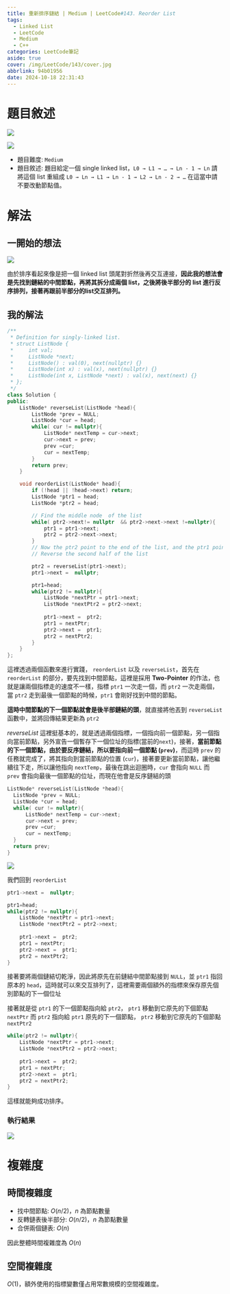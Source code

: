```yaml
---
title: 重新排序鏈結 | Medium | LeetCode#143. Reorder List
tags:
  - Linked List
  - LeetCode
  - Medium
  - C++
categories: LeetCode筆記
aside: true
cover: /img/LeetCode/143/cover.jpg
abbrlink: 94b01956
date: 2024-10-18 22:31:43
---
```


# 題目敘述

![](/img/LeetCode/143/question1.jpeg)

![](/img/LeetCode/143/question2.jpeg)

- 題目難度: `Medium`
- 題目敘述: 題目給定一個 single linked list，`L0 → L1 → … → Ln - 1 → Ln` 請將這個 list 重組成 `L0 → Ln → L1 → Ln - 1 → L2 → Ln - 2 → …` 在這當中請不要改動節點值。

# 解法

## 一開始的想法


![](/img/LeetCode/143/algo1.png)

由於排序看起來像是把一個 linked list 頭尾對折然後再交互連接，**因此我的想法會是先找到鏈結的中間節點，再將其拆分成兩個 list，之後將後半部分的 list 進行反序排列，接著再跟前半部分的list交互排列。**

## 我的解法

```cpp
/**
 * Definition for singly-linked list.
 * struct ListNode {
 *     int val;
 *     ListNode *next;
 *     ListNode() : val(0), next(nullptr) {}
 *     ListNode(int x) : val(x), next(nullptr) {}
 *     ListNode(int x, ListNode *next) : val(x), next(next) {}
 * };
 */
class Solution {
public:
    ListNode* reverseList(ListNode *head){
        ListNode *prev = NULL;
        ListNode *cur = head;
        while( cur != nullptr){
            ListNode* nextTemp = cur->next;
            cur->next = prev;
            prev =cur;
            cur = nextTemp;
        }
        return prev;
    }

    void reorderList(ListNode* head){
        if (!head || !head->next) return;
        ListNode *ptr1 = head;
        ListNode *ptr2 = head;

        // Find the middle node  of the list
        while( ptr2->next!= nullptr  && ptr2->next->next !=nullptr){
            ptr1 = ptr1->next;
            ptr2 = ptr2->next->next;
        }
        // Now the ptr2 point to the end of the list, and the ptr1 point to the middle node
        // Reverse the second half of the list

        ptr2 = reverseList(ptr1->next);
        ptr1->next =  nullptr;

        ptr1=head;
        while(ptr2 != nullptr){
            ListNode *nextPtr = ptr1->next;
            ListNode *nextPtr2 = ptr2->next;
            
            ptr1->next =  ptr2;
            ptr1 = nextPtr;
            ptr2->next =  ptr1;
            ptr2 = nextPtr2;
        }
    }
};
```

這裡透過兩個函數來進行實踐， `reorderList` 以及 `reverseList`，首先在 `reorderList` 的部分，要先找到中間節點，這裡是採用 **Two-Pointer** 的作法，也就是讓兩個指標走的速度不一樣，指標 `ptr1` 一次走一個，而 `ptr2` 一次走兩個，當 `ptr2` 走到最後一個節點的時候，`ptr1` 會剛好找到中間的節點。

**這時中間節點的下一個節點就會是後半部鏈結的頭**，就直接將他丟到 `reverseList` 函數中，並將回傳結果更新為 `ptr2`

*reverseList* 這裡挺基本的，就是透過兩個指標，一個指向前一個節點，另一個指向當前節點，另外宣告一個暫存下一個位址的指標(當前的`next`)，接著，**當前節點的下一個節點，由於要反序鏈結，所以要指向前一個節點 (`prev`)**，而這時 `prev` 的任務就完成了，將其指向到當前節點的位置 (`cur`)，接著要更新當前節點，讓他繼續往下走，所以讓他指向 `nextTemp`，最後在跳出迴圈時，`cur` 會指向 `NULL` 而 `prev` 會指向最後一個節點的位址，而現在他會是反序鏈結的頭

```cpp
ListNode* reverseList(ListNode *head){
  ListNode *prev = NULL;
  ListNode *cur = head;
  while( cur != nullptr){
      ListNode* nextTemp = cur->next;
      cur->next = prev;
      prev =cur;
      cur = nextTemp;
  }
  return prev;
}
```
![](/img/LeetCode/143/reverse.png)


我們回到 `reorderList`

```cpp
ptr1->next =  nullptr;

ptr1=head;
while(ptr2 != nullptr){
    ListNode *nextPtr = ptr1->next;
    ListNode *nextPtr2 = ptr2->next;
    
    ptr1->next =  ptr2;
    ptr1 = nextPtr;
    ptr2->next =  ptr1;
    ptr2 = nextPtr2;
}
```

接著要將兩個鏈結切乾淨，因此將原先在前鏈結中間節點接到 `NULL`，並 `ptr1` 指回原本的 `head`，這時就可以來交互排列了，這裡需要兩個額外的指標來保存原先個別節點的下一個位址

接著就是從 `ptr1` 的下一個節點指向給 `ptr2`， `ptr1` 移動到它原先的下個節點 `nextPtr`
而 `ptr2` 指向給 `ptr1` 原先的下一個節點， `ptr2` 移動到它原先的下個節點 `nextPtr2`

```cpp
while(ptr2 != nullptr){
    ListNode *nextPtr = ptr1->next;
    ListNode *nextPtr2 = ptr2->next;
    
    ptr1->next =  ptr2;
    ptr1 = nextPtr;
    ptr2->next =  ptr1;
    ptr2 = nextPtr2;
}
```

這樣就能夠成功排序。

### 執行結果

![](/img/LeetCode/143/result.jpeg)


# 複雜度
## 時間複雜度

- 找中間節點: $O(n/2)$，$n$ 為節點數量
- 反轉鏈表後半部分: $O(n/2)$，$n$ 為節點數量
- 合併兩個鏈表: $O(n)$

因此整體時間複雜度為 $O(n)$


## 空間複雜度

$O(1)$，額外使用的指標變數僅占用常數規模的空間複雜度。